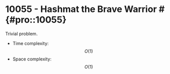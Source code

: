 # 10055 - Hashmat the Brave Warrior # {#pro::10055}

Trivial problem.
- Time complexity: $$O(1)$$
- Space complexity: $$O(1)$$
